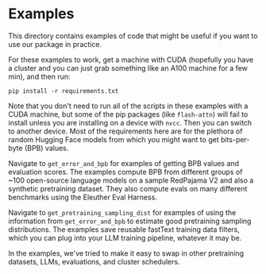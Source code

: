 # Examples

This directory contains examples of code that might be useful if you
want to use our package in practice.

For these examples to work, get a machine with CUDA (hopefully you have a cluster
and you can just grab something like an A100 machine for a few min), and then run:

```
pip install -r requirements.txt
```

Note that you don't need to run all of the scripts in these examples with a CUDA machine,
but some of the pip packages (like `flash-attn`) will fail to install unless you are installing
on a device with `nvcc`. Then you can switch to another device. Most of the requirements here are for the plethora of random Hugging Face models from which you might want to get bits-per-byte (BPB) values.

Navigate to `get_error_and_bpb` for examples of getting BPB values and evaluation scores.
The examples compute BPB from different groups of ~100 open-source language models on a sample RedPajama V2
and also a synthetic pretraining dataset. They also compute evals on many different benchmarks using the
Eleuther Eval Harness.

Navigate to `get_pretraining_sampling_dist` for examples of using
the information from `get_error_and_bpb` to estimate good pretraining
sampling distributions. The examples save reusable fastText training data filters,
which you can plug into your LLM training pipeline, whatever it may be.

In the examples, we've tried to make it easy to swap in other pretraining
datasets, LLMs, evaluations, and cluster schedulers.
